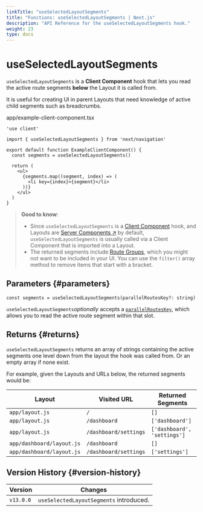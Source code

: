 ```yaml
---
linkTitle: "useSelectedLayoutSegments"
title: "Functions: useSelectedLayoutSegments | Next.js"
description: "API Reference for the useSelectedLayoutSegments hook."
weight: 23
type: docs
---
```


# useSelectedLayoutSegments

`useSelectedLayoutSegments` is a **Client Component** hook that lets you read the active route segments **below** the Layout it is called from.

It is useful for creating UI in parent Layouts that need knowledge of active child segments such as breadcrumbs.


app/example-client-component.tsx
```
'use client'
 
import { useSelectedLayoutSegments } from 'next/navigation'
 
export default function ExampleClientComponent() {
  const segments = useSelectedLayoutSegments()
 
  return (
    <ul>
      {segments.map((segment, index) => (
        <li key={index}>{segment}</li>
      ))}
    </ul>
  )
}
```

> **Good to know**:
> - Since `useSelectedLayoutSegments` is a [Client Component](/nextjs/13.5/using-app-router/building-your-application/rendering/client-components) hook, and Layouts are [Server Components ↗](https://nextjs.org/docs/app/building-your-application/rendering/server-components.html) by default, `useSelectedLayoutSegments` is usually called via a Client Component that is imported into a Layout.
> - The returned segments include [Route Groups](/nextjs/13.5/using-app-router/building-your-application/routing/route-groups), which you might not want to be included in your UI. You can use the `filter()` array method to remove items that start with a bracket.
> 

## Parameters {#parameters}

```
const segments = useSelectedLayoutSegments(parallelRoutesKey?: string)
```

`useSelectedLayoutSegments`*optionally* accepts a [`parallelRoutesKey`](/nextjs/13.5/using-app-router/building-your-application/routing/parallel-routes#useselectedlayoutsegments), which allows you to read the active route segment within that slot.

## Returns {#returns}

`useSelectedLayoutSegments` returns an array of strings containing the active segments one level down from the layout the hook was called from. Or an empty array if none exist.

For example, given the Layouts and URLs below, the returned segments would be:

|Layout|Visited URL|Returned Segments|
|---|---|---|
|`app/layout.js`|`/`|`[]`|
|`app/layout.js`|`/dashboard`|`['dashboard']`|
|`app/layout.js`|`/dashboard/settings`|`['dashboard', 'settings']`|
|`app/dashboard/layout.js`|`/dashboard`|`[]`|
|`app/dashboard/layout.js`|`/dashboard/settings`|`['settings']`|


## Version History {#version-history}

|Version|Changes|
|---|---|
|`v13.0.0`|`useSelectedLayoutSegments` introduced.|

